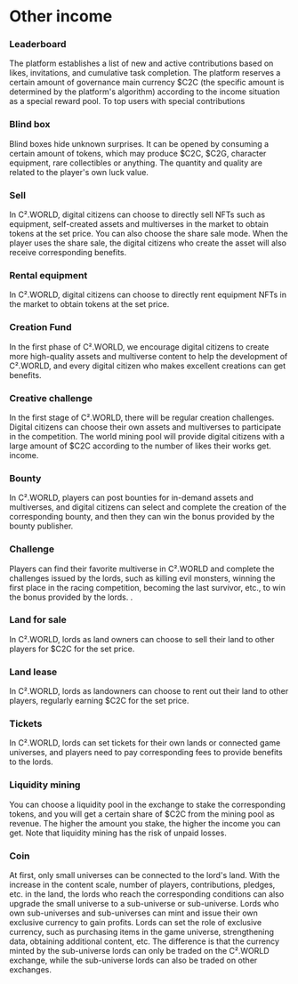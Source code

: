 # Other income

### Leaderboard

The platform establishes a list of new and active contributions based on likes, invitations, and cumulative task completion. The platform reserves a certain amount of governance main currency $C2C (the specific amount is determined by the platform's algorithm) according to the income situation as a special reward pool. To top users with special contributions

### Blind box

Blind boxes hide unknown surprises. It can be opened by consuming a certain amount of tokens, which may produce $C2C, $C2G, character equipment, rare collectibles or anything. The quantity and quality are related to the player's own luck value.

### Sell

In C².WORLD, digital citizens can choose to directly sell NFTs such as equipment, self-created assets and multiverses in the market to obtain tokens at the set price. You can also choose the share sale mode. When the player uses the share sale, the digital citizens who create the asset will also receive corresponding benefits.

### Rental equipment

In C².WORLD, digital citizens can choose to directly rent equipment NFTs in the market to obtain tokens at the set price.

### Creation Fund

In the first phase of C².WORLD, we encourage digital citizens to create more high-quality assets and multiverse content to help the development of C².WORLD, and every digital citizen who makes excellent creations can get benefits.

### Creative challenge

In the first stage of C².WORLD, there will be regular creation challenges. Digital citizens can choose their own assets and multiverses to participate in the competition. The world mining pool will provide digital citizens with a large amount of $C2C according to the number of likes their works get. income.

### Bounty

In C².WORLD, players can post bounties for in-demand assets and multiverses, and digital citizens can select and complete the creation of the corresponding bounty, and then they can win the bonus provided by the bounty publisher.

### Challenge

Players can find their favorite multiverse in C².WORLD and complete the challenges issued by the lords, such as killing evil monsters, winning the first place in the racing competition, becoming the last survivor, etc., to win the bonus provided by the lords. .

### Land for sale

In C².WORLD, lords as land owners can choose to sell their land to other players for $C2C for the set price.

### Land lease

In C².WORLD, lords as landowners can choose to rent out their land to other players, regularly earning $C2C for the set price.

### Tickets

In C².WORLD, lords can set tickets for their own lands or connected game universes, and players need to pay corresponding fees to provide benefits to the lords.

### Liquidity mining

You can choose a liquidity pool in the exchange to stake the corresponding tokens, and you will get a certain share of $C2C from the mining pool as revenue. The higher the amount you stake, the higher the income you can get. Note that liquidity mining has the risk of unpaid losses.

### Coin

At first, only small universes can be connected to the lord's land. With the increase in the content scale, number of players, contributions, pledges, etc. in the land, the lords who reach the corresponding conditions can also upgrade the small universe to a sub-universe or sub-universe. Lords who own sub-universes and sub-universes can mint and issue their own exclusive currency to gain profits. Lords can set the role of exclusive currency, such as purchasing items in the game universe, strengthening data, obtaining additional content, etc. The difference is that the currency minted by the sub-universe lords can only be traded on the C².WORLD exchange, while the sub-universe lords can also be traded on other exchanges.
